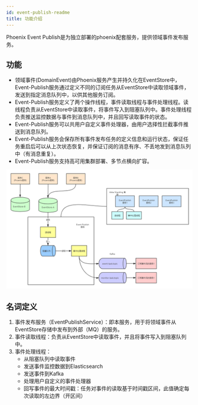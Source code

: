 ```yaml
---
id: event-publish-readme
title: 功能介绍
---
```


Phoenix Event Publish是为独立部署的phoenix配套服务，提供领域事件发布服务。

## 功能

* 领域事件(DomainEvent)由Phoenix服务产生并持久化在EventStore中，Event-Publish服务通过定义不同的订阅任务从EventStore中读取领域事件，发送到指定消息队列中，以供其他服务订阅。
* Event-Publish服务定义了两个操作线程，事件读取线程与事件处理线程。读线程负责从EventStore中读取事件，将事件写入到阻塞队列中。事件处理线程负责推送监控数据与事件到消息队列中，并且回写读取事件的状态。
* Event-Publish服务可以共用户自定义事件处理器，由用户选择性拦截事件推送到消息队列。
* Event-Publish服务会保存所有事件发布任务的定义信息和运行状态，保证任务重启后可以从上次状态恢复，并保证订阅的消息有序、不丢地发到消息队列中（有消息重复）。
* Event-Publish服务支持高可用集群部署、多节点横向扩容。

![](../../assets/phoenix2.x/phoenix-event-publish/EventPublish.png)

## 名词定义

1. 事件发布服务（EventPublishService）：即本服务，用于将领域事件从EventStore存储中发布到外部（MQ）的服务。
2. 事件读取线程：负责从EventStore中读取事件，并且将事件写入到阻塞队列中。
3. 事件处理线程：
    - 从阻塞队列中读取事件
    - 发送事件监控数据到Elasticsearch
    - 发送事件到Kafka
    - 处理用户自定义的事件处理器
    - 回写事件的最大时间戳：任务对事件的读取基于时间戳区间，此值确定每次读取的左边界（开区间）
